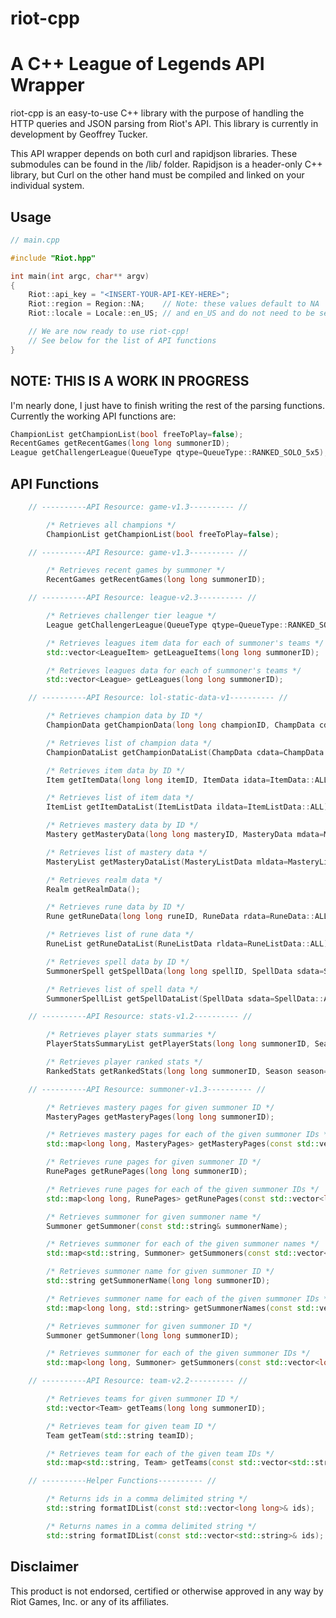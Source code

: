 riot-cpp
========
A C++ League of Legends API Wrapper
===================================
riot-cpp is an easy-to-use C++ library with the purpose of handling the HTTP queries and JSON parsing from Riot's API. This library is currently in development by Geoffrey Tucker.

This API wrapper depends on both curl and rapidjson libraries. These submodules can be found in the /lib/ folder. Rapidjson is a header-only C++ library, but Curl on the other hand must be compiled and linked on your individual system.

Usage
-----

```c++
// main.cpp

#include "Riot.hpp"

int main(int argc, char** argv)
{
	Riot::api_key = "<INSERT-YOUR-API-KEY-HERE>";
	Riot::region = Region::NA;    // Note: these values default to NA
	Riot::locale = Locale::en_US; // and en_US and do not need to be set

	// We are now ready to use riot-cpp!
	// See below for the list of API functions
}

```

NOTE: THIS IS A WORK IN PROGRESS
--------------------------------
I'm nearly done, I just have to finish writing the rest of the parsing functions. Currently the working API functions are:

```c++
ChampionList getChampionList(bool freeToPlay=false);
RecentGames getRecentGames(long long summonerID);
League getChallengerLeague(QueueType qtype=QueueType::RANKED_SOLO_5x5);
```

API Functions
-------------

```c++
	// ----------API Resource: game-v1.3---------- //

		/* Retrieves all champions */
		ChampionList getChampionList(bool freeToPlay=false);

	// ----------API Resource: game-v1.3---------- //

		/* Retrieves recent games by summoner */
		RecentGames getRecentGames(long long summonerID);

	// ----------API Resource: league-v2.3---------- //

		/* Retrieves challenger tier league */
		League getChallengerLeague(QueueType qtype=QueueType::RANKED_SOLO_5x5);

		/* Retrieves leagues item data for each of summoner's teams */
		std::vector<LeagueItem> getLeagueItems(long long summonerID);

		/* Retrieves leagues data for each of summoner's teams */
		std::vector<League> getLeagues(long long summonerID);

	// ----------API Resource: lol-static-data-v1---------- //

		/* Retrieves champion data by ID */
		ChampionData getChampionData(long long championID, ChampData cdata=ChampData::ALL);

		/* Retrieves list of champion data */
		ChampionDataList getChampionDataList(ChampData cdata=ChampData::ALL);

		/* Retrieves item data by ID */
		Item getItemData(long long itemID, ItemData idata=ItemData::ALL);

		/* Retrieves list of item data */
		ItemList getItemDataList(ItemListData ildata=ItemListData::ALL);

		/* Retrieves mastery data by ID */
		Mastery getMasteryData(long long masteryID, MasteryData mdata=MasteryData::ALL);

		/* Retrieves list of mastery data */
		MasteryList getMasteryDataList(MasteryListData mldata=MasteryListData::ALL);

		/* Retrieves realm data */
		Realm getRealmData();

		/* Retrieves rune data by ID */
		Rune getRuneData(long long runeID, RuneData rdata=RuneData::ALL);

		/* Retrieves list of rune data */
		RuneList getRuneDataList(RuneListData rldata=RuneListData::ALL);

		/* Retrieves spell data by ID */
		SummonerSpell getSpellData(long long spellID, SpellData sdata=SpellData::ALL);

		/* Retrieves list of spell data */
		SummonerSpellList getSpellDataList(SpellData sdata=SpellData::ALL);

	// ----------API Resource: stats-v1.2---------- //

		/* Retrieves player stats summaries */
		PlayerStatsSummaryList getPlayerStats(long long summonerID, Season season=Season::SEASON4);

		/* Retrieves player ranked stats */
		RankedStats getRankedStats(long long summonerID, Season season=Season::SEASON4);

	// ----------API Resource: summoner-v1.3---------- //

		/* Retrieves mastery pages for given summoner ID */
		MasteryPages getMasteryPages(long long summonerID);

		/* Retrieves mastery pages for each of the given summoner IDs */
		std::map<long long, MasteryPages> getMasteryPages(const std::vector<long long>& summonerIDs);

		/* Retrieves rune pages for given summoner ID */
		RunePages getRunePages(long long summonerID);

		/* Retrieves rune pages for each of the given summoner IDs */
		std::map<long long, RunePages> getRunePages(const std::vector<long long>& summonerIDs);

		/* Retrieves summoner for given summoner name */
		Summoner getSummoner(const std::string& summonerName);

		/* Retrieves summoner for each of the given summoner names */
		std::map<std::string, Summoner> getSummoners(const std::vector<std::string>& summonerNames);

		/* Retrieves summoner name for given summoner ID */
		std::string getSummonerName(long long summonerID);

		/* Retrieves summoner name for each of the given summoner IDs */
		std::map<long long, std::string> getSummonerNames(const std::vector<long long>& summonerIDs);

		/* Retrieves summoner for given summoner ID */
		Summoner getSummoner(long long summonerID);

		/* Retrieves summoner for each of the given summoner IDs */
		std::map<long long, Summoner> getSummoners(const std::vector<long long>& summonerIDs);

	// ----------API Resource: team-v2.2---------- //

		/* Retrieves teams for given summoner ID */
		std::vector<Team> getTeams(long long summonerID);

		/* Retrieves team for given team ID */
		Team getTeam(std::string teamID);

		/* Retrieves team for each of the given team IDs */
		std::map<std::string, Team> getTeams(const std::vector<std::string>& teamIDs);

	// ----------Helper Functions---------- //

		/* Returns ids in a comma delimited string */
		std::string formatIDList(const std::vector<long long>& ids);

		/* Returns names in a comma delimited string */
		std::string formatIDList(const std::vector<std::string>& ids);
```

Disclaimer
----------
This product is not endorsed, certified or otherwise approved in any way by Riot Games, Inc. or any of its affiliates.